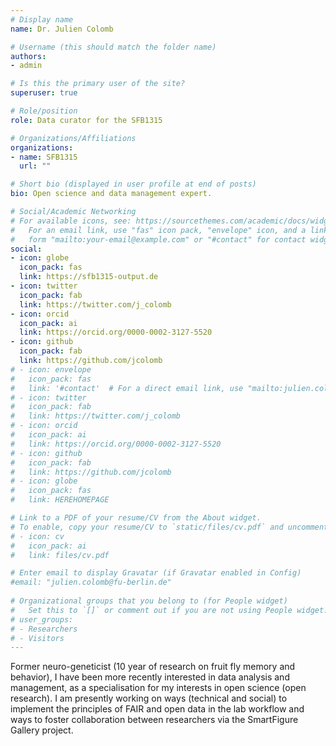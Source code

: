 ```yaml
---
# Display name
name: Dr. Julien Colomb

# Username (this should match the folder name)
authors:
- admin

# Is this the primary user of the site?
superuser: true

# Role/position
role: Data curator for the SFB1315

# Organizations/Affiliations
organizations:
- name: SFB1315
  url: ""

# Short bio (displayed in user profile at end of posts)
bio: Open science and data management expert.

# Social/Academic Networking
# For available icons, see: https://sourcethemes.com/academic/docs/widgets/#icons
#   For an email link, use "fas" icon pack, "envelope" icon, and a link in the
#   form "mailto:your-email@example.com" or "#contact" for contact widget.
social:
- icon: globe 
  icon_pack: fas 
  link: https://sfb1315-output.de
- icon: twitter 
  icon_pack: fab 
  link: https://twitter.com/j_colomb
- icon: orcid 
  icon_pack: ai 
  link: https://orcid.org/0000-0002-3127-5520
- icon: github 
  icon_pack: fab 
  link: https://github.com/jcolomb
# - icon: envelope
#   icon_pack: fas
#   link: '#contact'  # For a direct email link, use "mailto:julien.colomb@fu-berlin.de".
# - icon: twitter
#   icon_pack: fab
#   link: https://twitter.com/j_colomb
# - icon: orcid
#   icon_pack: ai
#   link: https://orcid.org/0000-0002-3127-5520
# - icon: github
#   icon_pack: fab
#   link: https://github.com/jcolomb
# - icon: globe
#   icon_pack: fas
#   link: HEREHOMEPAGE  

# Link to a PDF of your resume/CV from the About widget.
# To enable, copy your resume/CV to `static/files/cv.pdf` and uncomment the lines below.  
# - icon: cv
#   icon_pack: ai
#   link: files/cv.pdf

# Enter email to display Gravatar (if Gravatar enabled in Config)
#email: "julien.colomb@fu-berlin.de"
  
# Organizational groups that you belong to (for People widget)
#   Set this to `[]` or comment out if you are not using People widget.  
# user_groups:
# - Researchers
# - Visitors
---
```


Former neuro-geneticist (10 year of research on fruit fly memory and behavior), I have been more recently interested in data analysis and management, as a specialisation for my interests in open science (open research). I am presently working on ways (technical and social) to implement the principles of FAIR and open data in the lab workflow and ways to foster collaboration between researchers via the SmartFigure Gallery project.
